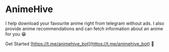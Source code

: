 # AnimeHive

I help download your favourite anime right from telegram without ads. I also provide anime recommendations and can fetch information about an anime for you 😁

Get Started [https://t.me/animehive_bot](https://t.me/animehive_bot) 🚀

